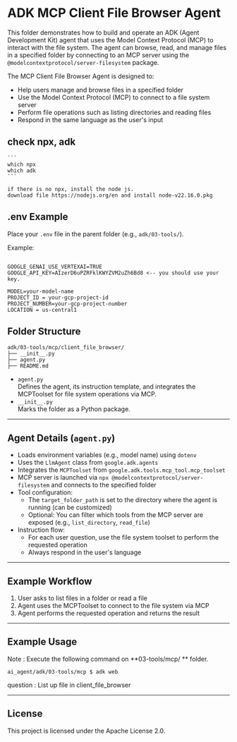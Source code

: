# ADK MCP Client File Browser Agent

This folder demonstrates how to build and operate an ADK (Agent Development Kit) agent that uses the Model Context Protocol (MCP) to interact with the file system. The agent can browse, read, and manage files in a specified folder by connecting to an MCP server using the `@modelcontextprotocol/server-filesystem` package.

The MCP Client File Browser Agent is designed to:
- Help users manage and browse files in a specified folder
- Use the Model Context Protocol (MCP) to connect to a file system server
- Perform file operations such as listing directories and reading files
- Respond in the same language as the user's input

## check npx, adk
    ```    
    which npx
    which adk
    ```

    if there is no npx, install the node js.
    download file https://nodejs.org/en and install node-v22.16.0.pkg

## .env Example

Place your `.env` file in the parent folder (e.g., `adk/03-tools/`).  

Example:

```

GOOGLE_GENAI_USE_VERTEXAI=TRUE
GOOGLE_API_KEY=AIzerD6uPZRFklKWYZVM2uZh6Bd8 <-- you should use your key.

MODEL=your-model-name
PROJECT_ID = your-gcp-project-id
PROJECT_NUMBER=your-gcp-project-number
LOCATION = us-central1

```

## Folder Structure

```
adk/03-tools/mcp/client_file_browser/
├── __init__.py
├── agent.py
├── README.md
```

- `agent.py`  
  Defines the agent, its instruction template, and integrates the MCPToolset for file system operations via MCP.
- `__init__.py`  
  Marks the folder as a Python package.

---


## Agent Details (`agent.py`)

- Loads environment variables (e.g., model name) using `dotenv`
- Uses the `LlmAgent` class from `google.adk.agents`
- Integrates the `MCPToolset` from `google.adk.tools.mcp_tool.mcp_toolset`
- MCP server is launched via `npx @modelcontextprotocol/server-filesystem` and connects to the specified folder
- Tool configuration:
  - The `target_folder_path` is set to the directory where the agent is running (can be customized)
  - Optional: You can filter which tools from the MCP server are exposed (e.g., `list_directory`, `read_file`)
- Instruction flow:
  - For each user question, use the file system toolset to perform the requested operation
  - Always respond in the user's language

---

## Example Workflow

1. User asks to list files in a folder or read a file
2. Agent uses the MCPToolset to connect to the file system via MCP
3. Agent performs the requested operation and returns the result

---

## Example Usage
Note : Execute the following command on **03-tools/mcp/ ** folder. 

```
ai_agent/adk/03-tools/mcp $ adk web
```

question : List up file in client_file_browser

---

## License

This project is licensed under the Apache License 2.0.
